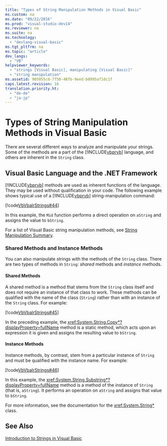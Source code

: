 ```yaml
---
title: "Types of String Manipulation Methods in Visual Basic"
ms.custom: na
ms.date: "09/22/2016"
ms.prod: "visual-studio-dev14"
ms.reviewer: na
ms.suite: na
ms.technology: 
  - "devlang-visual-basic"
ms.tgt_pltfrm: na
ms.topic: "article"
dev_langs: 
  - "VB"
helpviewer_keywords: 
  - "strings [Visual Basic], manipulating [Visual Basic]"
  - "string manipulation"
ms.assetid: 905055cd-7f50-48fb-9eed-b0995af1dc1f
caps.latest.revision: 16
translation.priority.ht: 
  - "de-de"
  - "ja-jp"
---
```

# Types of String Manipulation Methods in Visual Basic
There are several different ways to analyze and manipulate your strings. Some of the methods are a part of the [!INCLUDE[vbprvb](../vs140/includes/vbprvb_md.md)] language, and others are inherent in the `String` class.  
  
## Visual Basic Language and the .NET Framework  
 [!INCLUDE[vbprvb](../vs140/includes/vbprvb_md.md)] methods are used as inherent functions of the language. They may be used without qualification in your code. The following example shows typical use of a [!INCLUDE[vbprvb](../vs140/includes/vbprvb_md.md)] string-manipulation command:  
  
 [!code[VbVbalrStrings#44](../vs140/codesnippet/VisualBasic/types-of-string-manipulation-methods-in-visual-basic_1.vb)]  
  
 In this example, the `Mid` function performs a direct operation on `aString` and assigns the value to `bString`.  
  
 For a list of Visual Basic string manipulation methods, see [String Manipulation Summary](../vs140/string-manipulation-summary--visual-basic-.md).  
  
### Shared Methods and Instance Methods  
 You can also manipulate strings with the methods of the `String` class. There are two types of methods in `String`: *shared* methods and *instance* methods.  
  
#### Shared Methods  
 A shared method is a method that stems from the `String` class itself and does not require an instance of that class to work. These methods can be qualified with the name of the class (`String`) rather than with an instance of the `String` class. For example:  
  
 [!code[VbVbalrStrings#45](../vs140/codesnippet/VisualBasic/types-of-string-manipulation-methods-in-visual-basic_2.vb)]  
  
 In the preceding example, the <xref:System.String.Copy*?displayProperty=fullName> method is a static method, which acts upon an expression it is given and assigns the resulting value to `bString`.  
  
#### Instance Methods  
 Instance methods, by contrast, stem from a particular instance of `String` and must be qualified with the instance name. For example:  
  
 [!code[VbVbalrStrings#46](../vs140/codesnippet/VisualBasic/types-of-string-manipulation-methods-in-visual-basic_3.vb)]  
  
 In this example, the <xref:System.String.Substring*?displayProperty=fullName> method is a method of the instance of `String` (that is, `aString`). It performs an operation on `aString` and assigns that value to `bString`.  
  
 For more information, see the documentation for the <xref:System.String*> class.  
  
## See Also  
 [Introduction to Strings in Visual Basic](../vs140/introduction-to-strings-in-visual-basic.md)
